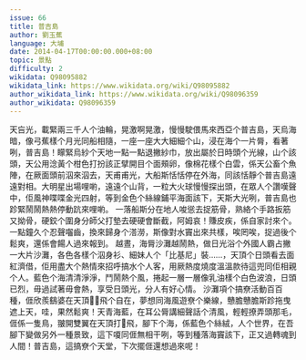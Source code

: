 ```yaml
---
issue: 66
title: 普吉島
author: 劉玉蕉
language: 大埔
date: 2014-04-17T00:00:00.000+08:00
topic: 景點
difficulty: 2
wikidata: Q98095882
wikidata_link: https://www.wikidata.org/wiki/Q98095882
author_wikidata_link: https://www.wikidata.org/wiki/Q98096359
author_wikidata: Q98096359
---
```

天吂光，載緊兩三千人个油輪，晃激啊晃激，慢慢駛偎馬來西亞个普吉島，天烏海暗，像弓蕉樣个月光同船相隨，一座一座大大細細个山，浸在海个一片脣，看著咧，普吉島！矇緊烏紗个天地一點一點退撇紗巾，放出屬於日時頭个光線，山个該頭，天公用淰黃个柑色打扮該正擘開目个面頰卵，像棉花樣个白雲，係天公畜个魚陣，在厥面頭前泅來泅去，天甫甫光，大船斯恬恬停在外海，同該恬靜个普吉島遠遠對相。大明星出場哩喲，遠遠个山背，一粒大火球慢慢探出頭，在眾人个讚嘆聲中，佢風神喋喋金光四射，等到金色个絲線鋪平海面該下，天斯大光咧，普吉島也跈緊鬧鬧熱熱停動䟘來哩喲。
一落船斯分在地人唆慫去捉筋骨，熟絡个手路扳筋又拗骨，硬鉸个圍身分師父打墊去硬硬會斷截，阿姆哀！賺皮疾，係自家討來个。一點鐘久个忍聲囓齒，換來歸身个溚澇，斯像對水竇出來共樣，唉罔唉，捉過後个鬆爽，還係會餳人過來報到。
越晝，海脣沙灘越鬧熱，做日光浴个外國人霸占撇一大片沙灘，各色各樣个泅身衫、細妹人个「比基尼」裝……，天頂个日頭看去面紅濟借，佢用盡大个熱情來招呼搞水个人客，用厥熱度燒度溫溫款待這兜同佢相親个人。藍色个海清清淨淨，鬥鬧熱个風，捲起一層一層像乳油樣个白色波浪，日頭已烈，毋過試著毋會熱，享受日頭光，分人有好心情。
沙灘項个搞尞活動百百種，𠊎欣羨鷂婆在天頂𫟧𫟧飛个自在，夢想同海風遊尞个樂線，戇膽戇膽斯跈拖曳遮上天，哇，果然鬆爽！天青海藍，在耳公脣講細聲話个清風，輕輕撩弄頭那毛，𠊎係一隻鳥，翍開雙翼在天頂打𫟧飛，腳下个海，係藍色个絲絨，人个世界，在吾腳下變做另外一種景致，這下嗄同𠊎無相干咧，等到種落海竇該下，正又過轉魂到人間！普吉島，這搞尞个天堂，下次擺𠊎還想過來呢！
